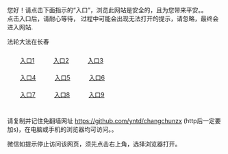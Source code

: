 您好！请点击下面指示的“入口”，浏览此网站是安全的，且为您带来平安。。 <br/>
点击入口后，请耐心等待， 过程中可能会出现无法打开的提示，请忽略，最终会进入网站. </br>

法轮大法在长春<br/>
<div style="padding:10px"><a style="margin:20px" target="_blank" href="https://d35i0eirx72i4a.cloudfront.net/2Qpsp?pdqiucek" id="ccLink1" rel="nofollow">入口1</a> <a target="_blank" style="margin:20px" href="https://d3gusr9f3knvq.cloudfront.net/2Qpsp?fgsqx" id="ccLink2" rel="nofollow">入口2</a> <a style="margin:20px" target="_blank" href="https://d2dn93ziz2858s.cloudfront.net/2Qpsp?obtrdnno" id="ccLink3" rel="nofollow">入口3</a></div>

<div style="padding:10px" ><a style="margin:20px" target="_blank" href="https://d35i0eirx72i4a.cloudfront.net/2Qpsp?pdqiucek" id="ccLink4" rel="nofollow">入口4</a> <a style="margin:20px" href="https://d3gusr9f3knvq.cloudfront.net/2Qpsp?fgsqx" target="_blank" id="ccLink5" rel="nofollow">入口5</a> <a style="margin:20px" href="https://d2dn93ziz2858s.cloudfront.net/2Qpsp?obtrdnno" target="_blank" id="ccLink6" rel="nofollow">入口6</a></div>

<div style="padding:10px"><a style="margin:20px" target="_blank" href="https://d35i0eirx72i4a.cloudfront.net/2Qpsp?pdqiucek" id="ccLink7" rel="nofollow">入口7</a> <a style="margin:20px" href="https://d3gusr9f3knvq.cloudfront.net/2Qpsp?fgsqx" target="_blank" id="ccLink8" rel="nofollow">入口8</a> <a style="margin:20px" target="_blank" href="https://d2dn93ziz2858s.cloudfront.net/2Qpsp?obtrdnno" id="ccLink9" rel="nofollow">入口9</a></div>

<br/>



请复制并记住免翻墙网址 https://github.com/yntd/changchunzx (http后一定要加s)，在电脑或手机的浏览器均可访问。。<br/>

微信如提示停止访问该网页，须先点击右上角，选择浏览器打开。
